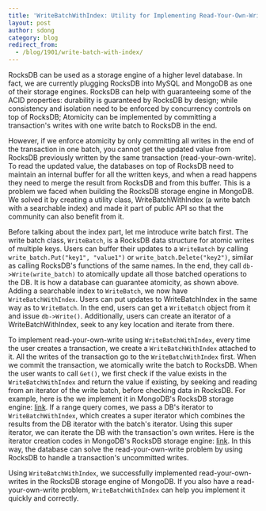 ```yaml
---
title: 'WriteBatchWithIndex: Utility for Implementing Read-Your-Own-Writes'
layout: post
author: sdong
category: blog
redirect_from:
  - /blog/1901/write-batch-with-index/
---
```


RocksDB can be used as a storage engine of a higher level database. In fact, we are currently plugging RocksDB into MySQL and MongoDB as one of their storage engines. RocksDB can help with guaranteeing some of the ACID properties: durability is guaranteed by RocksDB by design; while consistency and isolation need to be enforced by concurrency controls on top of RocksDB; Atomicity can be implemented by committing a transaction's writes with one write batch to RocksDB in the end.

<!--truncate-->

However, if we enforce atomicity by only committing all writes in the end of the transaction in one batch, you cannot get the updated value from RocksDB previously written by the same transaction (read-your-own-write). To read the updated value, the databases on top of RocksDB need to maintain an internal buffer for all the written keys, and when a read happens they need to merge the result from RocksDB and from this buffer. This is a problem we faced when building the RocksDB storage engine in MongoDB. We solved it by creating a utility class, WriteBatchWithIndex (a write batch with a searchable index) and made it part of public API so that the community can also benefit from it.

Before talking about the index part, let me introduce write batch first. The write batch class, `WriteBatch`, is a RocksDB data structure for atomic writes of multiple keys. Users can buffer their updates to a `WriteBatch` by calling `write_batch.Put("key1", "value1")` or `write_batch.Delete("key2")`, similar as calling RocksDB's functions of the same names. In the end, they call `db->Write(write_batch)` to atomically update all those batched operations to the DB. It is how a database can guarantee atomicity, as shown above. Adding a searchable index to `WriteBatch`, we now have `WriteBatchWithIndex`. Users can put updates to WriteBatchIndex in the same way as to `WriteBatch`. In the end, users can get a `WriteBatch` object from it and issue `db->Write()`. Additionally, users can create an iterator of a WriteBatchWithIndex, seek to any key location and iterate from there.

To implement read-your-own-write using `WriteBatchWithIndex`, every time the user creates a transaction, we create a `WriteBatchWithIndex` attached to it. All the writes of the transaction go to the `WriteBatchWithIndex` first. When we commit the transaction, we atomically write the batch to RocksDB. When the user wants to call `Get()`, we first check if the value exists in the `WriteBatchWithIndex` and return the value if existing, by seeking and reading from an iterator of the write batch, before checking data in RocksDB. For example, here is the we implement it in MongoDB's RocksDB storage engine: [link](https://github.com/mongodb/mongo/blob/a31cc114a89a3645e97645805ba77db32c433dce/src/mongo/db/storage/rocks/rocks_recovery_unit.cpp#L245-L260). If a range query comes, we pass a DB's iterator to `WriteBatchWithIndex`, which creates a super iterator which combines the results from the DB iterator with the batch's iterator. Using this super iterator, we can iterate the DB with the transaction's own writes. Here is the iterator creation codes in MongoDB's RocksDB storage engine: [link](https://github.com/mongodb/mongo/blob/a31cc114a89a3645e97645805ba77db32c433dce/src/mongo/db/storage/rocks/rocks_recovery_unit.cpp#L266-L269). In this way, the database can solve the read-your-own-write problem by using RocksDB to handle a transaction's uncommitted writes.

Using `WriteBatchWithIndex`, we successfully implemented read-your-own-writes in the RocksDB storage engine of MongoDB. If you also have a read-your-own-write problem, `WriteBatchWithIndex` can help you implement it quickly and correctly.
